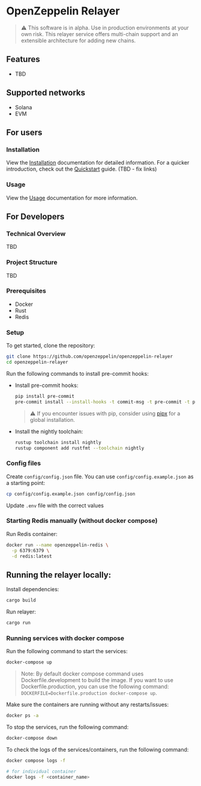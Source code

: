 # OpenZeppelin Relayer

> :warning: This software is in alpha. Use in production environments at your own risk.
This relayer service offers multi-chain support and an extensible architecture for adding new chains.

## Features

- TBD

## Supported networks

- Solana
- EVM

## For users

### Installation
View the [Installation](https://openzeppelin-relayer.netlify.app/openzeppelin_relayer/0.1.0/#getting_started) documentation for detailed information. For a quicker introduction, check out the [Quickstart](https://openzeppelin-relayer.netlify.app/openzeppelin_relayer/0.1.0/quickstart) guide. (TBD - fix links)

### Usage

View the [Usage](https://openzeppelin-relayer.netlify.app/openzeppelin_relayer/0.1.0/#running_the_relayer) documentation for more information.

## For Developers

### Technical Overview

TBD

### Project Structure

TBD

### Prerequisites

- Docker
- Rust 
- Redis

### Setup

To get started, clone the repository:

  ```sh
  git clone https://github.com/openzeppelin/openzeppelin-relayer
  cd openzeppelin-relayer
  ```

Run the following commands to install pre-commit hooks:

- Install pre-commit hooks:

  ```bash
  pip install pre-commit
  pre-commit install --install-hooks -t commit-msg -t pre-commit -t pre-push
  ```

  > :warning: If you encounter issues with pip, consider using [pipx](https://pipx.pypa.io/stable/installation/) for a global installation.

- Install the nightly toolchain:
  ```bash
  rustup toolchain install nightly
  rustup component add rustfmt --toolchain nightly
  ```

### Config files

Create `config/config.json` file. You can use `config/config.example.json` as a starting point:

  ```sh
  cp config/config.example.json config/config.json
  ```

Update `.env` file with the correct values

### Starting Redis manually (without docker compose)

Run Redis container:

  ```sh
  docker run --name openzeppelin-redis \
    -p 6379:6379 \
    -d redis:latest
  ```

## Running the relayer locally:

Install dependencies:

  ```sh
  cargo build
  ```

Run relayer:
  ```sh
  cargo run
  ```

### Running services with docker compose

Run the following command to start the services:

  ```sh
  docker-compose up
  ```

 > Note: By default docker compose command uses Dockerfile.development to build the image. If you want to use Dockerfile.production, you can use the following command: `DOCKERFILE=Dockerfile.production docker-compose up`.

Make sure the containers are running without any restarts/issues:

  ```sh
  docker ps -a
  ```

To stop the services, run the following command:

  ```sh
  docker-compose down
  ```

To check the logs of the services/containers, run the following command:

  ```sh
  docker compose logs -f
  ```

  ```sh
  # for individual container
  docker logs -f <container_name>
  ```


